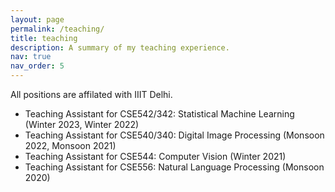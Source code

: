 ```yaml
---
layout: page
permalink: /teaching/
title: teaching
description: A summary of my teaching experience.
nav: true
nav_order: 5
---
```


All positions are affilated with IIIT Delhi.
- Teaching Assistant for CSE542/342: Statistical Machine Learning (Winter 2023, Winter 2022)
- Teaching Assistant for CSE540/340: Digital Image Processing (Monsoon 2022, Monsoon 2021)
- Teaching Assistant for CSE544: Computer Vision (Winter 2021)
- Teaching Assistant for CSE556: Natural Language Processing (Monsoon 2020)
